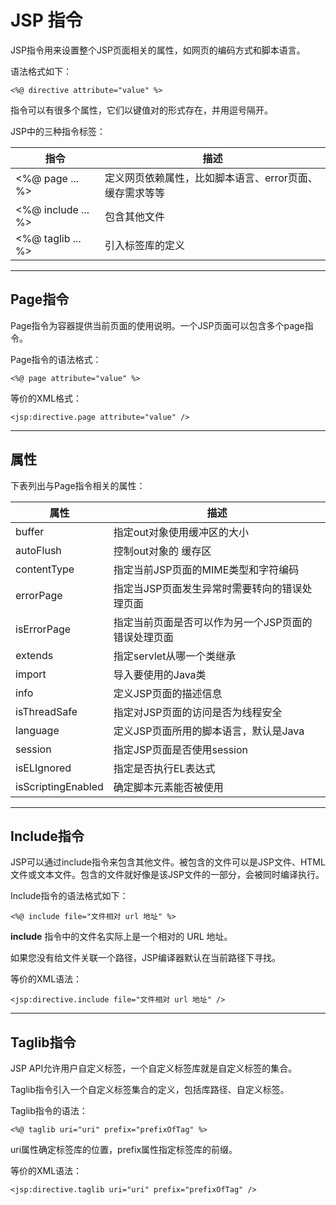 # JSP 指令

JSP指令用来设置整个JSP页面相关的属性，如网页的编码方式和脚本语言。

语法格式如下：

```
<%@ directive attribute="value" %>

```

指令可以有很多个属性，它们以键值对的形式存在，并用逗号隔开。

JSP中的三种指令标签：

| **指令**             | **描述**                         |
| ------------------ | ------------------------------ |
| <%@ page ... %>    | 定义网页依赖属性，比如脚本语言、error页面、缓存需求等等 |
| <%@ include ... %> | 包含其他文件                         |
| <%@ taglib ... %>  | 引入标签库的定义                       |

------

## Page指令

Page指令为容器提供当前页面的使用说明。一个JSP页面可以包含多个page指令。

Page指令的语法格式：

```
<%@ page attribute="value" %>

```

等价的XML格式：

```
<jsp:directive.page attribute="value" />

```

------

## 属性

下表列出与Page指令相关的属性：

| **属性**             | **描述**                      |
| ------------------ | --------------------------- |
| buffer             | 指定out对象使用缓冲区的大小             |
| autoFlush          | 控制out对象的 缓存区                |
| contentType        | 指定当前JSP页面的MIME类型和字符编码       |
| errorPage          | 指定当JSP页面发生异常时需要转向的错误处理页面    |
| isErrorPage        | 指定当前页面是否可以作为另一个JSP页面的错误处理页面 |
| extends            | 指定servlet从哪一个类继承            |
| import             | 导入要使用的Java类                 |
| info               | 定义JSP页面的描述信息                |
| isThreadSafe       | 指定对JSP页面的访问是否为线程安全          |
| language           | 定义JSP页面所用的脚本语言，默认是Java      |
| session            | 指定JSP页面是否使用session          |
| isELIgnored        | 指定是否执行EL表达式                 |
| isScriptingEnabled | 确定脚本元素能否被使用                 |

------

## Include指令

JSP可以通过include指令来包含其他文件。被包含的文件可以是JSP文件、HTML文件或文本文件。包含的文件就好像是该JSP文件的一部分，会被同时编译执行。

Include指令的语法格式如下：

```
<%@ include file="文件相对 url 地址" %>

```

**include** 指令中的文件名实际上是一个相对的 URL 地址。

如果您没有给文件关联一个路径，JSP编译器默认在当前路径下寻找。

等价的XML语法：

```
<jsp:directive.include file="文件相对 url 地址" />

```

------

## Taglib指令

JSP API允许用户自定义标签，一个自定义标签库就是自定义标签的集合。

Taglib指令引入一个自定义标签集合的定义，包括库路径、自定义标签。

Taglib指令的语法：

```
<%@ taglib uri="uri" prefix="prefixOfTag" %>

```

uri属性确定标签库的位置，prefix属性指定标签库的前缀。

等价的XML语法：

```
<jsp:directive.taglib uri="uri" prefix="prefixOfTag" />
```